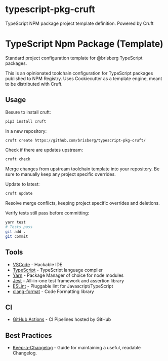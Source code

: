 # typescript-pkg-cruft
TypeScript NPM package project template definition. Powered by Cruft

# TypeScript Npm Package (Template)

Standard project configuration template for @brisberg TypeScript packages.

This is an opinionated toolchain configuration for TypeScript packages published to NPM Registry.
Uses Cookiecutter as a template engine, meant to be distributed with Cruft.

## Usage

Besure to install cruft:

```bash
pip3 install cruft
```

In a new repository:
```bash
cruft create https://github.com/brisberg/typescript-pkg-cruft/
```

Check if there are updates upstream:
```bash
cruft check
```

Merge changes from upstream toolchain template into your repository. Be sure to manually keep any project specific overrides.

Update to latest:
```bash
cruft update
```

Resolve merge conflicts, keeping project specific overrides and deletions.

Verify tests still pass before committing:
```bash
yarn test
# Tests pass
git add .
git commit
```

## Tools

- [VSCode](https://code.visualstudio.com/) - Hackable IDE
- [TypeScript](https://www.typescriptlang.org/) - TypeScript language compiler
- [Yarn](https://yarnpkg.com/) - Package Manager of choice for node modules
- [Jest](https://jestjs.io/en/) - All-in-one test framework and assertion library
- [ESLint](https://eslint.org/) - Pluggable lint for Javascript/TypeScript
- [clang-format](https://clang.llvm.org/) - Code Formatting library

## CI

- [GitHub Actions](https://github.com/features/actions) - CI Pipelines hosted by GitHub

## Best Practices

- [Keep-a-Changelog](https://keepachangelog.com/en/1.0.0/) - Guide for maintaining a useful, readable Changelog.
